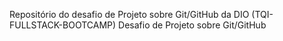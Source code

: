 Repositório do desafio de Projeto sobre Git/GitHub da DIO (TQI-FULLSTACK-BOOTCAMP)
Desafio de Projeto sobre Git/GitHub
